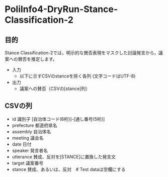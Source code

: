# PoliInfo4-DryRun-Stance-Classification-2

## 目的
Stance Classification-2では，明示的な賛否表現をマスクした討論発言から，議案への賛否を推定します。

- 入力
    - 以下に示すCSVのstanceを除く各列 (文字コードはUTF-8)
- 出力
    - 議案への賛否（CSVの[stance]列）
    
## CSVの列
- id	識別子 [自治体コード(6桁)]-[通し番号(5桁)]
- prefecture 都道府県名
- assembly	自治体名
- meeting	議会名
- date		日付
- speaker	発言者名
- utterance	賛成、反対を[STANCE]に置換した発言文
- target	議案番号
- stance	賛成、あるいは、反対　# Test dataは空欄にする
